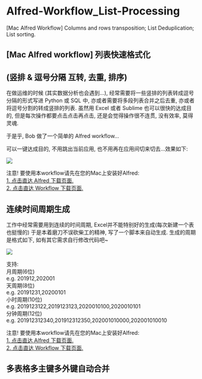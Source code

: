 # Alfred-Workflow_List-Processing
[Mac Alfred Workflow] Columns and rows transposition; List Deduplication; List sorting.

## [Mac Alfred workflow] 列表快速格式化  
## (竖排 & 逗号分隔 互转, 去重, 排序)

在做运维的时候 (其实数据分析也会遇到...), 经常需要将一些竖排的列表转成逗号分隔的形式写进 Python 或 SQL 中, 亦或者需要将多段列表合并之后去重, 亦或者将逗号分割的转成竖排的列表. 虽然用 Excel 或者 Sublime 也可以很快的达成目的, 但是每次操作都要点击点击再点击, 还是会觉得操作很不连贯, 没有效率, 莫得灵魂.

于是乎, Bob 做了一个简单的 Alfred workflow...

可以一键达成目的, 不用跳出当前应用, 也不用再在应用间切来切去...效果如下:  
  
![](https://github.com/bobleer/Alfred-Workflow_List-Processing/blob/master/Alfred-Workflow_List-Processing.gif?raw=true)
  
注意! 要使用本workflow请先在您的Mac上安装好Alfred:  
[1. 点击直达 Alfred 下载页面.](https://www.alfredapp.com/)  
[2. 点击直达 Workflow 下载页面.](https://github.com/bobleer/Alfred-Workflow_List-Processing/raw/master/processing.alfredworkflow)  
  
## 连续时间周期生成

工作中经常需要用到连续的时间周期, Excel并不能特别好的生成(每次新建一个表也挺慢的)
于是本着磨刀不误砍柴工的精神, 写了一个脚本来自动生成.
生成的周期是格式如下, 如有其它需求自行修改代码吧~

![](https://github.com/bobleer/Alfred-Workflow_List-Processing/blob/master/DSgenerator.gif?raw=true)

支持:  
月周期(6位)  
e.g. 201912,202001  
天周期(8位)  
e.g. 20191231,20200101  
小时周期(10位)  
e.g. 2019123122,2019123123,2020010100,2020010101  
分钟周期(12位)  
e.g. 201912312340,201912312350,202001010000,202001010010  
  
注意! 要使用本workflow请先在您的Mac上安装好Alfred:  
[1. 点击直达 Alfred 下载页面.](https://www.alfredapp.com/)  
[2. 点击直达 Workflow 下载页面.](https://github.com/bobleer/Alfred-Workflow_List-Processing/raw/master/processing.alfredworkflow)  
## 多表格多主键多外键自动合并

